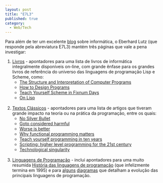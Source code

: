 ```yaml
---
layout: post
title: "E7L3"
published: true
category:
  - Web/Tech
---
```

<p>Para além de ter um excelente <a href="http://eberhard-lutz.bei.t-online.de/">blog</a> sobre informática, o Eberhard Lutz (que responde pela abreviatura E7L3) mantém três páginas que vale a pena investigar:<ol><li><a href="http://eberhard-lutz.bei.t-online.de/books.html">Livros</a> - apontadores para uma lista de livros de informática integralmente disponíveis on-line, com grande ênfase para os grandes livros de referência do universo das linguagens de programação Lisp e Scheme, como:<ul><li><a href="http://mitpress.mit.edu/sicp/index.html">The Structure and Interpretation of Computer Programs</a></li><li><a href="http://www.htdp.org/">How to Design Programs</a></li><li><a href="http://www.ccs.neu.edu/home/dorai/t-y-scheme/t-y-scheme.html">Teach Yourself Scheme in Fixnum Days</a></li><li><a href="http://www.paulgraham.com/onlisptext.html">On Lisp</a></li></ul></li></br><li><a href="http://eberhard-lutz.bei.t-online.de/classics.html">Textos Clássicos</a> - apontadores para uma lista de artigos que tiveram grande impacto na teoria ou na prática da programação, entre os quais:<ul><li><a href="http://www-inst.eecs.berkeley.edu/~maratb/readings/NoSilverBullet.html">No Silver Bullet</a></li><li><a href="http://www.acm.org/classics/oct95/">Goto considered harmful</a></li><li><a href="http://www.dreamsongs.com/WorseIsBetter.html">Worse is better</a></li><li><a href="http://www.math.chalmers.se/~rjmh/Papers/whyfp.pdf">Why functional programming matters</a></li><li><a href="http://www.norvig.com/21-days.html">Teach yourself programming in ten years</a></li><li><a href="http://home.pacbell.net/ouster/scripting.html">Scripting: higher level programming for the 21st century</a></li><li><a href="http://www.wholeearthmag.com/ArticleBin/111-3.pdf">Technological singularity</a></li></ul></li></br><li><a href="http://eberhard-lutz.bei.t-online.de/specials.html">Linguagens de Programação</a> - inclui apontadores para uma muito resumida <a href="http://www.an.psu.edu/ojj/courses/ist-240/reports/spring2001/fa-cb-bc-kf/historyindex.html">História das linguagens de programação</a> (que infelizmente termina em 1995) e para <a href="http://merd.sourceforge.net/pixel/language-study/diagram.html">alguns</a> <a href="http://www.levenez.com/lang/">diagramas</a> que detalham a evolução das principais linguagens de programação. </li></ol></p>

